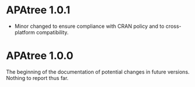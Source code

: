 # APAtree 1.0.1

* Minor changed to ensure compliance with CRAN policy and to cross-platform compatibility.

# APAtree 1.0.0

The beginning of the documentation of potential changes in future versions.
Nothing to report thus far.